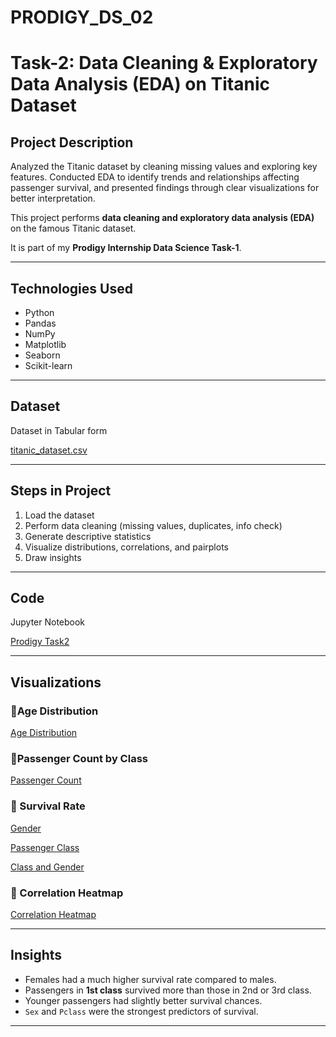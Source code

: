 # PRODIGY_DS_02

# Task-2: Data Cleaning & Exploratory Data Analysis (EDA) on Titanic Dataset

## Project Description
Analyzed the Titanic dataset by cleaning missing values and exploring key features. Conducted EDA to identify trends and relationships affecting passenger survival, and presented findings through clear visualizations for better interpretation.

This project performs **data cleaning and exploratory data analysis (EDA)** on the famous Titanic dataset.

It is part of my **Prodigy Internship Data Science Task-1**.

---

## Technologies Used
- Python
- Pandas
- NumPy
- Matplotlib
- Seaborn
- Scikit-learn

---

## Dataset
Dataset in Tabular form

[titanic_dataset.csv](https://1drv.ms/x/c/3caa0aa167fc94a7/ES-49iNCNFtKgXoPGdXl7QUBN-oggYfADWZXQDeTE5Zfcw?e=g88Kbs)

---

## Steps in Project
1. Load the dataset
2. Perform data cleaning (missing values, duplicates, info check)
3. Generate descriptive statistics
4. Visualize distributions, correlations, and pairplots
5. Draw insights

---

## Code
Jupyter Notebook

[Prodigy Task2](https://1drv.ms/w/c/3caa0aa167fc94a7/EQTR-M0usi1EnZY1bf3X5SkBiku-N66SDqJ0eNELgjv4LQ?e=FgPkle)

---

## Visualizations

### 🔹Age Distribution
[Age Distribution](https://1drv.ms/i/c/3caa0aa167fc94a7/EYW9gSMrVaVIq_j8RHCAlYABg5x3uLkqZgUUp7sI2zubow?e=WMOldh)

### 🔹Passenger Count by Class
[Passenger Count](https://1drv.ms/i/c/3caa0aa167fc94a7/ERbYsLJrJo5EolqCRLq93ygBHHXmK40p7IY2-CdlwNnInw?e=IGI9ja)

### 🔹 Survival Rate
[Gender](https://1drv.ms/i/c/3caa0aa167fc94a7/EZ-gXFnSB2JPvhEWZ3_wdAEBKJ3xlAWV99RjlY_vX9GY9g?e=MdAmKM)

[Passenger Class](https://1drv.ms/i/c/3caa0aa167fc94a7/EWTndUrnKjdOtCWQECmVhBUBliOlUD9Zbnx37-D3bh9CVQ?e=ecfa0k)

[Class and Gender](https://1drv.ms/i/c/3caa0aa167fc94a7/Ealo8r70bwtBlqd3HyGRjBIBiY85cT4z5MpUUTIALeHitw?e=YVjwUv)

### 🔹 Correlation Heatmap
[Correlation Heatmap](https://1drv.ms/i/c/3caa0aa167fc94a7/EZwEzQpO7-lLtYicqDsjpvABOnLJUMZb1dhCrRvShZBWpA?e=bAAGzK)

---

## Insights
- Females had a much higher survival rate compared to males.  
- Passengers in **1st class** survived more than those in 2nd or 3rd class.  
- Younger passengers had slightly better survival chances.  
- `Sex` and `Pclass` were the strongest predictors of survival.

---
